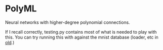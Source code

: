 # PolyML
Neural networks with higher-degree polynomial connections.

If I recall correctly, testing.py contains most of what is needed to play with this. You can try running this with against the mnist database (loader, etc in [old](old).)
